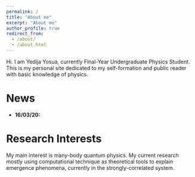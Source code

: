 ```yaml
---
permalink: /
title: "About me"
excerpt: "About me"
author_profile: true
redirect_from: 
  - /about/
  - /about.html
---
```


Hi. I am Yedija Yosua, currently Final-Year Undergraduate Physics Student. This is my personal site dedicated to my self-formation and public reader with basic knowledge of physics.

News
======
+ **16/03/20:** 

Research Interests
======
My main interest is many-body quantum physics. My current research mostly using computational technique as theoretical tools to explain emergence phenomena, currently in the strongly-correlated system.
